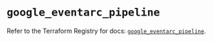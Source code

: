 # `google_eventarc_pipeline`

Refer to the Terraform Registry for docs: [`google_eventarc_pipeline`](https://registry.terraform.io/providers/hashicorp/google/6.38.0/docs/resources/eventarc_pipeline).
